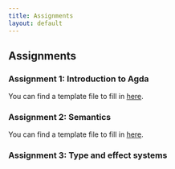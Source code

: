 ```yaml
---
title: Assignments
layout: default
---
```


## Assignments


### Assignment 1: Introduction to Agda

You can find a template file to fill in [here](exercises/Exercise1.agda).

### Assignment 2: Semantics

You can find a template file to fill in [here](exercises/Exercise2a.agda).

### Assignment 3: Type and effect systems

